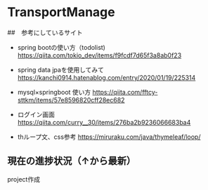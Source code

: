 # TransportManage

##　参考にしているサイト

- spring bootの使い方（todolist)
https://qiita.com/tokio_dev/items/f9fcdf7d65f3a8ab0f23

- spring data jpaを使用してみて
https://kanchi0914.hatenablog.com/entry/2020/01/19/225314

- mysql×springboot 使い方
https://qiita.com/fftcy-sttkm/items/57e8596820cff28ec682

- ログイン画面
https://qiita.com/curry__30/items/276ba2b9236066683ba4

- thループ文、css参考
https://miruraku.com/java/thymeleaf/loop/

## 現在の進捗状況（↑から最新）

project作成

